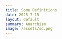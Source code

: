 ```yaml
---
title: Some Definitions
date: 2025-7-15
layout: default
summary: Anarchism
image: /assets/sd.png
---
```


<style>
  article {
    max-width: 800px;
    margin: 40px auto;
    padding: 0 20px;
    font-family: -apple-system, BlinkMacSystemFont, 'Segoe UI', Roboto, 'Helvetica Neue', sans-serif;
    line-height: 1.7;
  }

  h1 {
    font-size: 2rem;
    margin-bottom: 0.5em;
  }

  p {
    font-size: 1.05em;
    margin-bottom: 1.2em;
  }

  ol {
    counter-reset: list-counter;
    padding-left: 0;
  }

  li {
    list-style: none;
    margin-bottom: 2.5em;
    position: relative;
  }

  li::before {
    counter-increment: list-counter;
    content: counter(list-counter) ". ";
    font-weight: bold;
    font-size: 1.25em;
    position: absolute;
    left: -2.2em;
    top: 0;
    color: #ff4b4b;
  }

  .item-title {
    font-weight: bold;
    font-size: 1.25em;
    margin-bottom: 0.4em;
  }
<p style="text-align: center">
Some Definitions
</p>
<p>
	<strong><span style="text-decoration:underline;">A crime</span></strong> is anything not permitted by the state. These include murder, torture, theft, and so much more! When the state believes you have committed a crime, you will know it is a crime because the most powerful entity in your world will collapse on you to inflict whatever the agreed upon punishment is.
</p>
<p>
	The idea of crime is as old as law, as for a rule is defined by its violation. A law you cannot theoretically violate is no law at all. 
</p>
<p>
<strong><span style="text-decoration:underline;">The enforcement of law</span></strong> is whatever action the state carries out to actualize its rules. This includes murder, torture, theft, and so much more! When the state is enforcing a law, you will know it is the enforcement of law because the most powerful entity in your world will collapse on you to enforce whatever the law is.
</p>
<p>
Law enforcement is as old as the state, and upholds the state. Committing a crime is only meaningful if you are punished for doing so by a body that is much larger than you. Otherwise, it is no law at all.
</p>
<p>
<strong><span style="text-decoration:underline;">A war crime</span></strong> is when a state takes actions against another state that the other states find unacceptable. This includes targeting non-combatants, torture, or the use of banned weapons. The idea of a war crime became much more prominent after WWII, where the world saw atrocities on a level never seen before, and many of the perpetrators were tried and convicted. 
</p>
<p>
You will know it is a war crime because it is called evil and wrong, and there will be suffering on an unimaginable scale. One example of a war crime is the Rape of Nanking, where hundreds of thousands of Chinese civillians were murdered and raped by Japanese soldiers. Many were tried.
</p>
<p>
<strong><span style="text-decoration:underline;">Acts of war</span></strong> is when a state takes actions against another state that it finds necessary. This includes targeting non-combatants, torture, or the use of banned weapons. Acts of war are also as old as the state, as the state's existence depends on defending its control from the imposition of another state. 
</p>
<p>
You will know it is an act of war because it is called noble and necessary. One example of an act of war was the bombing of Hiroshima, where hundreds of thousands of Japanese civilians were incinerated by an atomic blast, and tens of thousands more died slowly of radiation poisoning. Radiation poisoning entails internal bleeding, vomiting, and your skin melting off.
</p>
<p>
<strong><span style="text-decoration:underline;">Genocide</span></strong> is the ultimate form of war crime. It is the deliberate attempt to destroy a whole national, ethnic, racial, or religious group. It happens through mass killings, forced starvation, and torture. This is commonly allowed using propaganda, which dehumanizes the victims and coerces the non-victim groups into complacency. 
</p>
<p>
The most famous example is the Holocaust<strong>,</strong> which killed and enslaved millions of people, many from my own family. You will know it is a genocide because there will be suffering at an unimaginable scale.
</p>
<p>
	
</p>
<p>
	<strong><span style="text-decoration:underline;">There is no name</span></strong> for what the US does. There is no name because it is not talked about. It is not talked about because the populous is not coerced into complacency, but lulled into it by distraction. 
</p>
<p>
	One example is when the US dropped over 2.7 million tons of bombs on the country of Cambodia during the Vietnamese war. It is called the Vietnamese war, not the US war. This led to social collapse and the death of over 2 million people. 
</p>
<p>
	Another example is the destruction of Iraq, where cities were bombed and flattened and infrastructure was destroyed. The Iraqi death toll is estimated at well over half a million, with some studies reporting up to a million deaths from fire bombing, gunfire, or from the inability to survive without infrastructure. Many more were permanently disabled.
</p>
<p>
	Another example is the US funding and supporting Indonesia’s communist purge, killing up to one million civilians. The US also supported and silenced coverage on the Guatemalan genocide, killing 200,000. The US also supported the occupation of East Timor, which killed up to 200,000 (a quarter of the population). 
</p>
<p>
	You will not know this is happening, because you’d rather do something else than know.
</p>
<p>
	
</p>
<p>
	<strong><span style="text-decoration:underline;">Hunger</span> </strong>is the most fundamental form of deprivation. 
</p>
<p>
	It is not some vague thing, but a slow annihilation of mind, body, and spirit. As days pass and with nothing to eat, the body begins to cannibalize itself. The stomach aches, the head throbs, and the mind decays. 
</p>
<p>
Once reserves run out, fat melts off the bone and muscles are stripped for the last scraps of fuel. The skin becomes gray, and wounds no longer heal. The heart slows, and soon, the immune system collapses. Hallucinations occur before your internal organs fail, and you surrender to darkness. 
</p>
<p>
Mothers watch their children wither. Fathers watch their family, the ones they are supposed to protect, become living skeletons. The need for food eclipses the fear of bullets or prison, and law becomes a suggestion. The starving masses realize their numbers, and the state collapses. 
</p>
<p>
	<strong><span style="text-decoration:underline;">A circus empire</span> </strong>is a system of political control in which the state maintains power not through direct censorship or propaganda, but by overwhelming the public with entertainment, trivial controversies, and constant distractions. The US is the first true circus empire and by far the most dominant empire the world has ever seen. There will soon be a McDonalds on North Sentinel Island.
</p>
<p>
	To belong to a circus empire is to accept any distraction that you are participating in the circus empire. It is to call it a democracy or a republic or whatever else you want to call it. It is to believe its definitions and its narratives.
</p>
<p>
	To belong to a circus empire is to be very fat, but not necessarily from food. It is to build a cocoon of sensations to protect yourself from feeling anything. It is to let them make you hungry for things you don’t need, and work hard to feed those needs.
</p>
<p>
	It is to spiritually abandon yourself, your loved ones, and other human beings to the fates decided by the empire. 
</p>
<p>
All that remains is the hunger to feel.
</p>